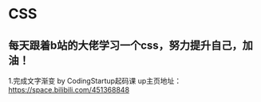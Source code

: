 # CSS
## 每天跟着b站的大佬学习一个css，努力提升自己，加油！
1.完成文字渐变
by CodingStartup起码课  up主页地址：https://space.bilibili.com/451368848
